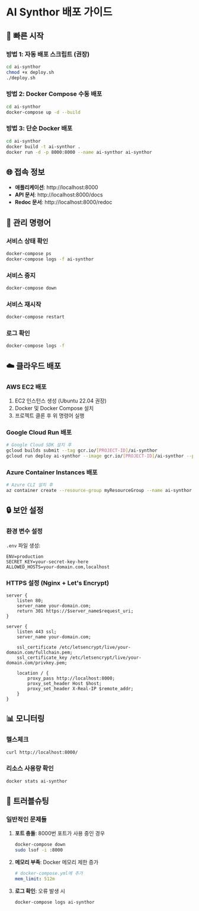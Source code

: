 # AI Synthor 배포 가이드

## 🚀 빠른 시작

### 방법 1: 자동 배포 스크립트 (권장)
```bash
cd ai-synthor
chmod +x deploy.sh
./deploy.sh
```

### 방법 2: Docker Compose 수동 배포
```bash
cd ai-synthor
docker-compose up -d --build
```

### 방법 3: 단순 Docker 배포
```bash
cd ai-synthor
docker build -t ai-synthor .
docker run -d -p 8000:8000 --name ai-synthor ai-synthor
```

## 🌐 접속 정보

- **애플리케이션**: http://localhost:8000
- **API 문서**: http://localhost:8000/docs
- **Redoc 문서**: http://localhost:8000/redoc

## 🔧 관리 명령어

### 서비스 상태 확인
```bash
docker-compose ps
docker-compose logs -f ai-synthor
```

### 서비스 중지
```bash
docker-compose down
```

### 서비스 재시작
```bash
docker-compose restart
```

### 로그 확인
```bash
docker-compose logs -f
```

## ☁️ 클라우드 배포

### AWS EC2 배포
1. EC2 인스턴스 생성 (Ubuntu 22.04 권장)
2. Docker 및 Docker Compose 설치
3. 프로젝트 클론 후 위 명령어 실행

### Google Cloud Run 배포
```bash
# Google Cloud SDK 설치 후
gcloud builds submit --tag gcr.io/[PROJECT-ID]/ai-synthor
gcloud run deploy ai-synthor --image gcr.io/[PROJECT-ID]/ai-synthor --platform managed --port 8000
```

### Azure Container Instances 배포
```bash
# Azure CLI 설치 후
az container create --resource-group myResourceGroup --name ai-synthor --image ai-synthor --ports 8000
```

## 🔒 보안 설정

### 환경 변수 설정
`.env` 파일 생성:
```env
ENV=production
SECRET_KEY=your-secret-key-here
ALLOWED_HOSTS=your-domain.com,localhost
```

### HTTPS 설정 (Nginx + Let's Encrypt)
```nginx
server {
    listen 80;
    server_name your-domain.com;
    return 301 https://$server_name$request_uri;
}

server {
    listen 443 ssl;
    server_name your-domain.com;
    
    ssl_certificate /etc/letsencrypt/live/your-domain.com/fullchain.pem;
    ssl_certificate_key /etc/letsencrypt/live/your-domain.com/privkey.pem;
    
    location / {
        proxy_pass http://localhost:8000;
        proxy_set_header Host $host;
        proxy_set_header X-Real-IP $remote_addr;
    }
}
```

## 📊 모니터링

### 헬스체크
```bash
curl http://localhost:8000/
```

### 리소스 사용량 확인
```bash
docker stats ai-synthor
```

## 🐛 트러블슈팅

### 일반적인 문제들

1. **포트 충돌**: 8000번 포트가 사용 중인 경우
   ```bash
   docker-compose down
   sudo lsof -i :8000
   ```

2. **메모리 부족**: Docker 메모리 제한 증가
   ```yaml
   # docker-compose.yml에 추가
   mem_limit: 512m
   ```

3. **로그 확인**: 오류 발생 시
   ```bash
   docker-compose logs ai-synthor
   ```








